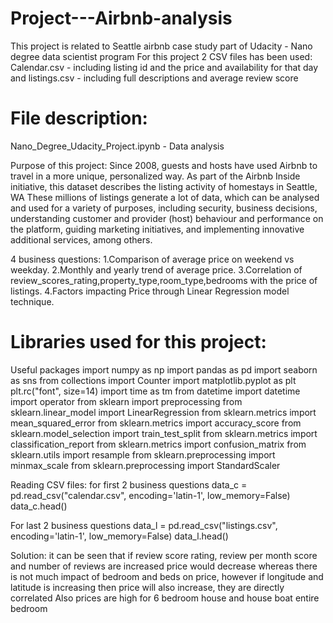 # Project---Airbnb-analysis
This project is related to Seattle airbnb case study part of Udacity - Nano degree data scientist program
For this project 2 CSV files has been used:
Calendar.csv - including listing id and the price and availability for that day
and listings.csv - including full descriptions and average review score

# File description:
Nano_Degree_Udacity_Project.ipynb - Data analysis


Purpose of this project: Since 2008, guests and hosts have used Airbnb to travel in a more unique, personalized way. As part of the Airbnb Inside initiative, this dataset describes the listing activity of homestays in Seattle, WA
These millions of listings generate a lot of data, which can be analysed and used for a variety of purposes, including security, business decisions, understanding customer and provider (host) behaviour and performance on the platform, guiding marketing initiatives, and implementing innovative additional services, among others.

4 business questions:
1.Comparison of average price on weekend vs weekday.
2.Monthly and yearly trend of average price.
3.Correlation of review_scores_rating,property_type,room_type,bedrooms with the price of listings.
4.Factors impacting Price through Linear Regression model technique.

# Libraries used for this project:
Useful packages
import numpy as np
import pandas as pd
import seaborn as sns
from collections import Counter
import matplotlib.pyplot as plt 
plt.rc("font", size=14)
import time as tm
from datetime import datetime
import operator
from sklearn import preprocessing
from sklearn.linear_model import LinearRegression
from sklearn.metrics import mean_squared_error
from sklearn.metrics import accuracy_score
from sklearn.model_selection import train_test_split
from sklearn.metrics import classification_report
from sklearn.metrics import confusion_matrix
from sklearn.utils import resample
from sklearn.preprocessing import minmax_scale
from sklearn.preprocessing import StandardScaler

Reading CSV files:
for first 2 business questions 
data_c = pd.read_csv("calendar.csv", encoding='latin-1', low_memory=False)
data_c.head()

For last 2 business questions
data_l = pd.read_csv("listings.csv", encoding='latin-1', low_memory=False)
data_l.head()

Solution:
it can be seen that if review score rating, review per month score and number of reviews are increased price would decrease whereas there is not much impact of bedroom and beds on price, however if longitude and latitude is increasing then price will also increase, they are directly correlated 
Also prices are high for 6 bedroom house and house boat entire bedroom



